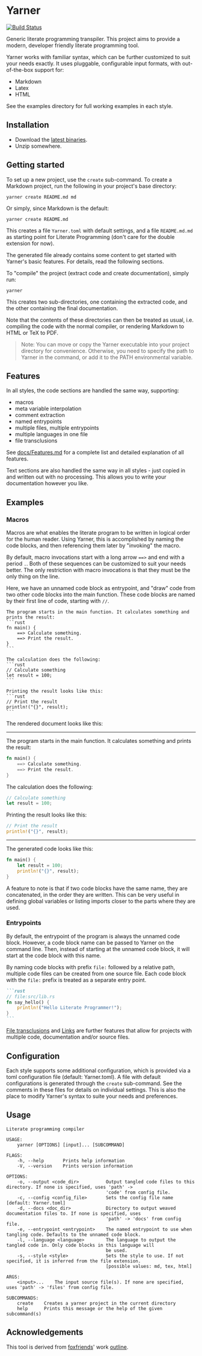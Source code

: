 # Yarner

[![Build Status](https://travis-ci.com/mlange-42/yarner.svg?branch=master)](https://travis-ci.com/mlange-42/yarner)

Generic literate programming transpiler. This project aims to provide a modern, developer friendly
literate programming tool.

Yarner works with familiar syntax, which can be further customized to suit your needs
exactly. It uses pluggable, configurable input formats, with out-of-the-box support for:
*   Markdown
*   Latex
*   HTML

See the examples directory for full working examples in each style.

## Installation

* Download the [latest binaries](https://github.com/mlange-42/yarner/releases).
* Unzip somewhere.

## Getting started

To set up a new project, use the `create` sub-command.
To create a Markdown project, run the following
in your project's base directory:

```
yarner create README.md md
```

Or simply, since Markdown is the default:

```
yarner create README.md
```

This creates a file `Yarner.toml` with default settings,
and a file `README.md.md` as starting point for Literate Programming
(don't care for the double extension for now).

The generated file already contains some content to get started with Yarner's
basic features. For details, read the following sections.

To "compile" the project (extract code and create documentation),
simply run:

```
yarner
```

This creates two sub-directories, one containing the extracted code,
and the other containing the final documentation.

Note that the contents of these directories can then be treated as usual,
i.e. compiling the code with the normal compiler,
or rendering Markdown to HTML or TeX to PDF.

> Note: You can move or copy the Yarner executable into your project directory for convenience.
> Otherwise, you need to specify the path to Yarner in the command, or add it to the PATH environmental variable.

## Features

In all styles, the code sections are handled the same way, supporting:
* macros
* meta variable interpolation
* comment extraction
* named entrypoints
* multiple files, multiple entrypoints
* multiple languages in one file
* file transclusions

See [docs/Features.md](docs/Features.md) for a complete list and detailed explanation of all features.

Text sections are also handled the same way in all styles - just copied in and written out with
no processing. This allows you to write your documentation however you like.

## Examples

### Macros

Macros are what enables the literate program to be written in logical order for the human reader.
Using Yarner, this is accomplished by naming the code blocks, and then referencing them later by
"invoking" the macro.

By default, macro invocations start with a long arrow `==>` and end with a period `.`.
Both of these sequences can be customized to suit your needs better.
The only restriction with macro invocations is that they must be the only thing on the line. 

Here, we have an unnamed code block as entrypoint, and "draw" code from two other code blocks into the main function. These code blocks are named by their first line of code, starting with `//`.
~~~
The program starts in the main function. It calculates something and prints the result:
```rust
fn main() {
    ==> Calculate something.
    ==> Print the result.
}
```

The calculation does the following:
```rust
// Calculate something
let result = 100;
```

Printing the result looks like this:
```rust
// Print the result
println!("{}", result);
```
~~~

The rendered document looks like this:

----

The program starts in the main function. It calculates something and prints the result:
```rust
fn main() {
    ==> Calculate something.
    ==> Print the result.
}
```

The calculation does the following:
```rust
// Calculate something
let result = 100;
```

Printing the result looks like this:
```rust
// Print the result
println!("{}", result);
```
----

The generated code looks like this:

```rust
fn main() {
    let result = 100;
    println!("{}", result);
}
```

A feature to note is that if two code blocks have the same name, they are concatenated, in the order they are written. This can be very useful in defining global variables or listing imports closer to the parts where they are used.

### Entrypoints

By default, the entrypoint of the program is always the unnamed code block. However, a code block name can be passed to Yarner on the command line. Then, instead
of starting at the unnamed code block, it will start at the code block with this name.

By naming code blocks with prefix `file:` followed by a relative path, multiple code files can be created
from one source file. Each code block with the `file:` prefix is treated as a separate entry point.

~~~md
```rust
// file:src/lib.rs
fn say_hello() {
    println!("Hello Literate Programmer!");
}
```
~~~

[File transclusions](docs/Features.md#file-transclusions) and [Links](docs/Features.md#include-linked-files) are further features that allow for projects with multiple code, documentation and/or source files.

## Configuration

Each style supports some additional configuration, which is provided via a toml configuration file
(default: Yarner.toml). A file with default configurations is generated through the `create` sub-command.
See the comments in these files for details on individual settings.
This is also the place to modify Yarner's syntax to suite your needs and preferences.

## Usage

```
Literate programming compiler

USAGE:
    yarner [OPTIONS] [input]... [SUBCOMMAND]

FLAGS:
    -h, --help       Prints help information
    -V, --version    Prints version information

OPTIONS:
    -o, --output <code_dir>          Output tangled code files to this directory. If none is specified, uses 'path' ->
                                     'code' from config file.
    -c, --config <config_file>       Sets the config file name [default: Yarner.toml]
    -d, --docs <doc_dir>             Directory to output weaved documentation files to. If none is specified, uses
                                     'path' -> 'docs' from config file.
    -e, --entrypoint <entrypoint>    The named entrypoint to use when tangling code. Defaults to the unnamed code block.
    -l, --language <language>        The language to output the tangled code in. Only code blocks in this language will
                                     be used.
    -s, --style <style>              Sets the style to use. If not specified, it is inferred from the file extension.
                                     [possible values: md, tex, html]

ARGS:
    <input>...    The input source file(s). If none are specified, uses 'path' -> 'files' from config file.

SUBCOMMANDS:
    create    Creates a yarner project in the current directory
    help      Prints this message or the help of the given subcommand(s)
```

## Acknowledgements

This tool is derived from [foxfriends](https://github.com/foxfriends)'
work [outline](https://github.com/foxfriends/outline).